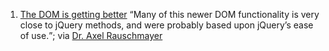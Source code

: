 1. [The DOM is getting better](https://medium.com/@PitaJ/the-dom-is-getting-better-8d1a4eaf99e7) <q>Many of this newer DOM functionality is very close to jQuery methods, and were probably based upon jQuery’s ease of use.</q>; via [Dr. Axel Rauschmayer](https://twitter.com/rauschma/status/621688992912650240)
